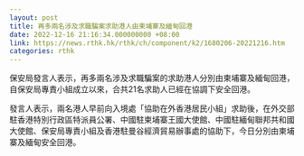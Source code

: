```yaml
---
layout: post
title: 再多兩名涉及求職騙案求助港人由柬埔寨及緬甸回港
date: 2022-12-16 21:16:34.000000000 +08:00
link: https://news.rthk.hk/rthk/ch/component/k2/1680206-20221216.htm
categories: rthk
---
```


保安局發言人表示，再多兩名涉及求職騙案的求助港人分別由柬埔寨及緬甸回港，自保安局專責小組成立以來，合共21名求助人已經在協調下安全回港。

發言人表示，兩名港人早前向入境處「協助在外香港居民小組」求助後，在外交部駐香港特別行政區特派員公署、中國駐柬埔寨王國大使館、中國駐緬甸聯邦共和國大使館、保安局專責小組及香港駐曼谷經濟貿易辦事處的協助下，今日分別由柬埔寨及緬甸安全回港。
